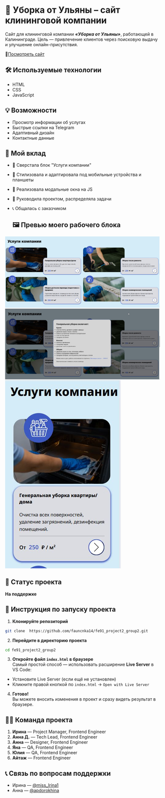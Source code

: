 # 🧼 Уборка от Ульяны – сайт клининговой компании

Cайт для клининговой компании ***«Уборка от Ульяны»***, работающей в Калининграде. Цель — привлечение клиентов через поисковую выдачу и улучшение онлайн-присутствия.

🔗[Посмотреть сайт](https://xn-----6kcd9bjocdq0aej8in2c.xn--p1ai/)

## 🛠️ Используемые технологии
- HTML  
- CSS  
- JavaScript

## 💡 Возможности
- Просмотр информации об услугах
- Быстрые ссылки на Telegram
- Адаптивный дизайн
- Контактные данные

## 💼 Мой вклад
- 🔧 Сверстала блок "Услуги компании"
- 🎨 Стилизовала и адаптировала под мобильные устройства и планшеты
- 💬 Реализовала модальные окна на JS
- 🧭 Руководила проектом, распределяла задачи
- 📞 Общалась с заказчиком

  ## 🖼️ Превью моего рабочего блока
![Скриншот блока: услуги компании](./assets/screenshots/услуги-компании.jpg)
![Скриншот модального окна](./assets/screenshots/модальное-окно.jpg)
![Скриншот мобильной версии](./assets/screenshots/мобильная-версия.jpg)

  
## 📌 Статус проекта  
**На поддержке**

## 🚀 Инструкция по запуску проекта

1. **Клонируйте репозиторий**
```bash
git clone  https://github.com/fauncnka14/fe91_project2_group2.git
```

2. **Перейдите в директорию проекта**
```bash
cd fe91_project2_group2
```

3. **Откройте файл `index.html` в браузере**  
Самый простой способ — использовать расширение **Live Server** в VS Code:
- Установите Live Server (если ещё не установлен)
- Кликните правой кнопкой по `index.html` → `Open with Live Server`

4. **Готово!**  
Вы можете вносить изменения в проект и сразу видеть результат в браузере.

## 👩‍💻 Команда проекта
1. **Ирина** — Project Manager, Frontend Engineer  
2. **Анна Д.** — Tech Lead, Frontend Engineer  
3. **Анна** — Designer, Frontend Engineer  
4. **Яна** — QA, Frontend Engineer  
5. **Юлия** — QA, Frontend Engineer  
6. **Айтаж** — Frontend Engineer

## 📞 Связь по вопросам поддержки
- Ирина — [@miss_Irina1](https://t.me/miss_Irina1)  
- Анна — [@apdorokhina](https://t.me/apdorokhina)

